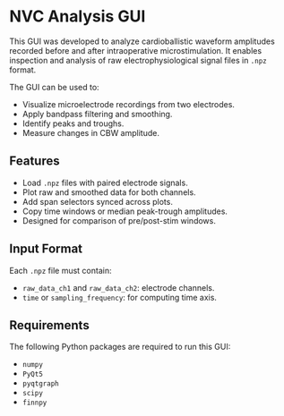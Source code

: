# NVC Analysis GUI
This GUI was developed to analyze cardioballistic waveform amplitudes recorded before and after intraoperative microstimulation. It enables inspection and analysis of raw electrophysiological signal files in `.npz` format.

The GUI can be used to:
- Visualize microelectrode recordings from two electrodes.
- Apply bandpass filtering and smoothing.
- Identify peaks and troughs.
- Measure changes in CBW amplitude.

## Features
- Load `.npz` files with paired electrode signals.
- Plot raw and smoothed data for both channels.
- Add span selectors synced across plots.
- Copy time windows or median peak-trough amplitudes.
- Designed for comparison of pre/post-stim windows.

## Input Format
Each `.npz` file must contain:
- `raw_data_ch1` and `raw_data_ch2`: electrode channels.
- `time` or `sampling_frequency`: for computing time axis.

## Requirements
The following Python packages are required to run this GUI:
- `numpy`
- `PyQt5`
- `pyqtgraph`
- `scipy`
- `finnpy`
